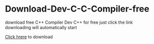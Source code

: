 # Download-Dev-C-C-Compiler-free
download free C++ Compiler Dev C++ for free just click the link downloading will automatically start

[Click hrere](https://github.com/Embarcadero/Dev-Cpp/releases/download/v6.3/Embarcadero_Dev-Cpp_6.3_TDM-GCC_9.2_Setup.zip) to download
